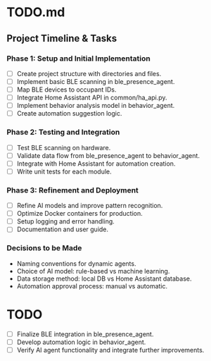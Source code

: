 # TODO.md

## Project Timeline & Tasks

### Phase 1: Setup and Initial Implementation
- [ ] Create project structure with directories and files.
- [ ] Implement basic BLE scanning in ble_presence_agent.
- [ ] Map BLE devices to occupant IDs.
- [ ] Integrate Home Assistant API in common/ha_api.py.
- [ ] Implement behavior analysis model in behavior_agent.
- [ ] Create automation suggestion logic.

### Phase 2: Testing and Integration
- [ ] Test BLE scanning on hardware.
- [ ] Validate data flow from ble_presence_agent to behavior_agent.
- [ ] Integrate with Home Assistant for automation creation.
- [ ] Write unit tests for each module.

### Phase 3: Refinement and Deployment
- [ ] Refine AI models and improve pattern recognition.
- [ ] Optimize Docker containers for production.
- [ ] Setup logging and error handling.
- [ ] Documentation and user guide.

### Decisions to be Made
- Naming conventions for dynamic agents.
- Choice of AI model: rule-based vs machine learning.
- Data storage method: local DB vs Home Assistant database.
- Automation approval process: manual vs automatic.

# TODO

- [ ] Finalize BLE integration in ble_presence_agent.
- [ ] Develop automation logic in behavior_agent.
- [ ] Verify AI agent functionality and integrate further improvements.
